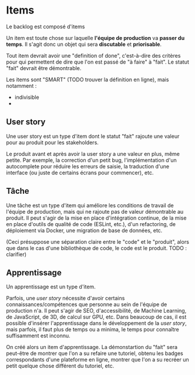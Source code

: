 # Items

Le backlog est composé d'items

Un item est toute chose sur laquelle **l'équipe de production** va **passer du temps**. Il s'agit donc un objet qui sera **discutable** et **priorisable**.

Tout item devrait avoir une "definition of done", c'est-à-dire des critères pour qui permettent de dire que l'on est passé de "à faire" à "fait". Le statut "fait" devrait être démontrable.

Les items sont "SMART" (TODO trouver la définition en ligne), mais notamment : 
- indivisible
- 

## User story

Une user story est un type d'item dont le statut "fait" rajoute une valeur pour au produit pour les stakeholders.

Le produit avant et après avoir la user story a une valeur en plus, même petite. Par exemple, la correction d'un petit bug, l'implémentation d'un autocomplete pour réduire les erreurs de saisie, la traduction d'une interface (ou juste de certains écrans pour commencer), etc.


## Tâche

Une tâche est un type d'item qui améliore les conditions de travail de l'équipe de production, mais qui ne rajoute pas de valeur démontrable au produit. Il peut s'agir de la mise en place d'intégration continue, de la mise en place d'outils de qualité de code (ESLint, etc.), d'un refactoring, de déploiement via Docker, une migration de base de données, etc.

(Ceci présuppose une séparation claire entre le "code" et le "produit", alors que dans le cas d'une bibliothèque de code, le code est le produit. TODO : clarifier)


## Apprentissage

Un apprentissage est un type d'item.

Parfois, une *user story* nécessite d'avoir certains connaissances/compétences que personne au sein de l'équipe de production n'a. Il peut s'agir de SEO, d'accessibilité, de Machine Learning, de JavaScript, de 3D, de calcul sur GPU, etc.
Dans beaucoup de cas, il est possible d'insérer l'apprentissage dans le développement de la *user story*, mais parfois, il faut plus de temps ou a minima, le temps pour connaître suffisamment est inconnu.

On créé alors un item d'apprentissage. La démonstartion du "fait" sera peut-être de montrer que l'on a su refaire une tutoriel, obtenu les badges correspondants d'une plateforme en ligne, montrer que l'on a su recréer un petit quelque chose différent du tutoriel, etc.
